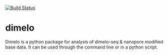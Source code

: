 [![Build Status](https://app.travis-ci.com/amaslan/dimelo.svg?token=AaSSZjhxpbVyWwW7HsfN&branch=main)](https://travis-ci.com/amaslan/dimelo)
# dimelo
Dimelo is a python package for analysis of dimelo-seq &amp; nanopore modified base data.
It can be used through the command line or in a python script.